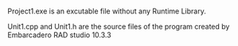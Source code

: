 #

<p>Project1.exe is an excutable file without any Runtime Library.</p>
<p>Unit1.cpp and Unit1.h are the source files of the program created by Embarcadero RAD studio 10.3.3</p>

#

